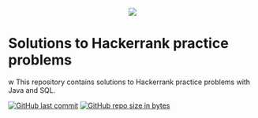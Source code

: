 <p align="center"><a href="https://www.hackerrank.com/koraykahraman"><img src="https://i0.wp.com/gradsingames.com/wp-content/uploads/2016/05/856771_668224053197841_1943699009_o.png" ></a></p>

# Solutions to Hackerrank practice problems
w
This repository contains solutions to Hackerrank practice problems with Java and SQL.

[![GitHub last commit](https://img.shields.io/github/last-commit/koraykahramaan/HackerRankPractices.svg)](https://github.com/koraykahramaan/HackerRankPractices) 
[![GitHub repo size in bytes](https://img.shields.io/github/repo-size/koraykahramaan/HackerRankPractices.svg)](https://github.com/koraykahramaan/HackerRankPractices) 
